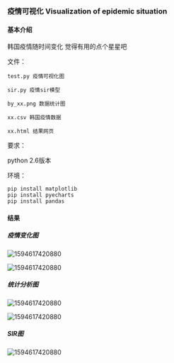 ### 疫情可视化 Visualization of epidemic situation
#### 基本介绍

韩国疫情随时间变化
觉得有用的点个星星吧

文件： 

```
test.py 疫情可视化图

sir.py 疫情sir模型

by_xx.png 数据统计图

xx.csv 韩国疫情数据

xx.html 结果网页
```

要求：

python 2.6版本

环境： 

```
pip install matplotlib
pip install pyecharts
pip install pandas
```

#### 结果

##### 疫情变化图

![1594617420880](https://github.com/853108389/disease/tree/master/src/1594617420880.png)

![1594617420880](https://github.com/853108389/disease/tree/master/src/1594617432169.png)

##### 统计分析图

![1594617420880](https://github.com/853108389/disease/tree/master/src/by_age.png)

![1594617420880](https://github.com/853108389/disease/tree/master/src/by_infection_case.png)

##### SIR图

![1594617420880](https://github.com/853108389/disease/tree/master/src/SIR.png)

